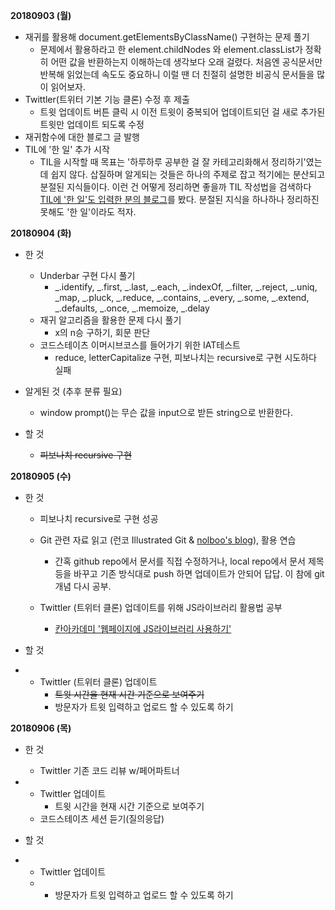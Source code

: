 __20180903 (월)__

- 재귀를 활용해 document.getElementsByClassName() 구현하는 문제 풀기
  - 문제에서 활용하라고 한 element.childNodes 와 element.classList가 정확히 어떤 값을 반환하는지 이해하는데 생각보다 오래 걸렸다. 처음엔 공식문서만 반복해 읽었는데 속도도 중요하니 이럴 땐 더 친절히 설명한 비공식 문서들을 많이 읽어보자.   
- Twittler(트위터 기본 기능 클론) 수정 후 제출
  - 트윗 업데이트 버튼 클릭 시 이전 트윗이 중복되어 업데이트되던 걸 새로 추가된 트윗만 업데이트 되도록 수정
- 재귀함수에 대한 블로그 글 발행
- TIL에 '한 일' 추가 시작 
  - TIL을 시작할 때 목표는 '하루하루 공부한 걸 잘 카테고리화해서 정리하기'였는데 쉽지 않다. 삽질하며 알게되는 것들은 하나의 주제로 잡고 적기에는 분산되고 분절된 지식들이다. 이런 건 어떻게 정리하면 좋을까 TIL 작성법을 검색하다 [TIL에 '한 일'도 입력한 분의 블로그](https://wayhome25.github.io/#til-today-i-learned)를 봤다. 분절된 지식을 하나하나 정리하진 못해도 '한 일'이라도 적자. 



__20180904 (화)__

- 한 것
  - Underbar 구현 다시 풀기
    - _.identify, _.first, _.last, _.each, _.indexOf, _.filter, _.reject, _.uniq, _map, _.pluck, _.reduce, _.contains, _.every, _.some, _.extend, _.defaults, _.once, _.memoize, _.delay
  - 재귀 알고리즘을 활용한 문제 다시 풀기
    - x의 n승 구하기, 회문 판단 
  - 코드스테이츠 이머시브코스를 들어가기 위한 IAT테스트
    - reduce, letterCapitalize 구현, 피보나치는 recursive로 구현 시도하다 실패

- 알게된 것 (추후 분류 필요)
  - window prompt()는 무슨 값을 input으로 받든 string으로 반환한다.  

- 할 것 
  - ~~피보나치 recursive 구현~~



__20180905 (수)__

- 한 것

  - 피보나치 recursive로 구현 성공

  - Git 관련 자료 읽고 (런코 Illustrated Git & [nolboo's blog](https://nolboo.kim/blog/2013/10/06/github-for-beginner/)),  활용 연습  
    - 간혹 github repo에서 문서를 직접 수정하거나, local repo에서 문서 제목 등을 바꾸고 기존 방식대로 push 하면 업데이트가 안되어 답답. 이 참에 git 개념 다시 공부.  
  - Twittler (트위터 클론) 업데이트를 위해 JS라이브러리 활용법 공부
    - [칸아카데미 '웹페이지에 JS라이브러리 사용하기'](https://ko.khanacademy.org/computing/computer-programming/html-css-js/using-js-libraries-in-your-webpage/p/using-a-js-library-slideshow-library)

- 할 것

- - Twittler (트위터 클론) 업데이트 
    - ~~트윗 시간을 현재 시간 기준으로 보여주기~~
    - 방문자가 트윗 입력하고 업로드 할 수 있도록 하기



__20180906 (목)__

- 한 것
  - Twittler 기존 코드 리뷰 w/페어파트너

- - Twittler 업데이트 
    - 트윗 시간을 현재 시간 기준으로 보여주기
  - 코드스테이츠 세션 듣기(질의응답)
- 할 것
- - Twittler 업데이트
  - - 방문자가 트윗 입력하고 업로드 할 수 있도록 하기
